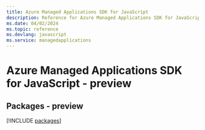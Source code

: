 ```yaml
---
title: Azure Managed Applications SDK for JavaScript
description: Reference for Azure Managed Applications SDK for JavaScript
ms.date: 04/02/2024
ms.topic: reference
ms.devlang: javascript
ms.service: managedapplications
---
```

# Azure Managed Applications SDK for JavaScript - preview
## Packages - preview
[!INCLUDE [packages](managed-applications-index.md)]